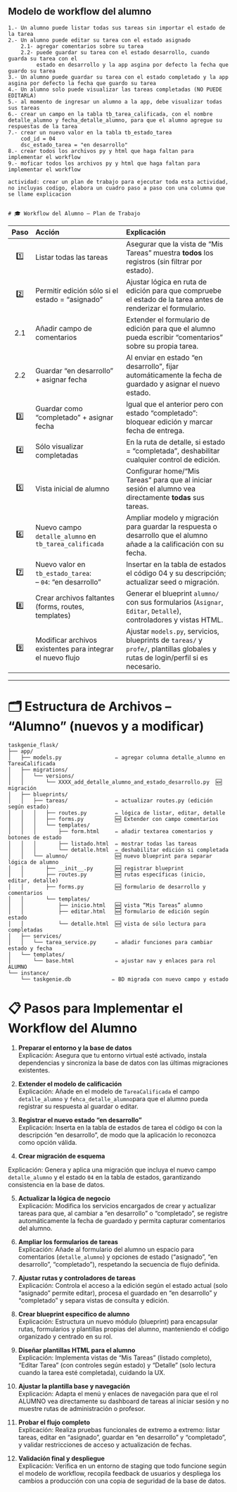 ## Modelo de workflow del alumno

    1.- Un alumno puede listar todas sus tareas sin importar el estado de la tarea
    2.- Un alumno puede editar su tarea con el estado asignado
        2.1- agregar comentarios sobre su tarea
        2.2- puede guardar su tarea con el estado desarrollo, cuando guarda su tarea con el
             estado en desarrollo y la app asgina por defecto la fecha que guardo su tarea
    3.- Un alumno puede guardar su tarea con el estado completado y la app asgina por defecto la fecha que guardo su tarea
    4.- Un alumno solo puede visualizar las tareas completadas (NO PUEDE EDITARLA)
    5.- al momento de ingresar un alumno a la app, debe visualizar todas sus tareas
    6.- crear un campo en la tabla tb_tarea_calificada, con el nombre detalle_alumno y fecha_detalle_alumno, para que el alumno agregue su respuestas de la tarea
    7.- crear un nuevo valor en la tabla tb_estado_tarea
        cod_id = 04
        dsc_estado_tarea = "en desarrollo"
    8.- crear todos los archivos py y html que haga faltan para implementar el workflow
    9.- moficar todos los archivos py y html que haga faltan para implementar el workflow

    actividad: crear un plan de trabajo para ejecutar toda esta actividad, no incluyas codigo, elabora un cuadro paso a paso con una columna que se llame explicacion


    # 🎓 Workflow del Alumno – Plan de Trabajo

| Paso | Acción                                                        | Explicación                                                                                                                      |
| :--: | :------------------------------------------------------------ | :------------------------------------------------------------------------------------------------------------------------------- |
|  1️⃣  | Listar todas las tareas                                       | Asegurar que la vista de “Mis Tareas” muestra **todos** los registros (sin filtrar por estado).                                  |
|  2️⃣  | Permitir edición sólo si el estado = “asignado”               | Ajustar lógica en ruta de edición para que compruebe el estado de la tarea antes de renderizar el formulario.                    |
| 2.1  | Añadir campo de comentarios                                   | Extender el formulario de edición para que el alumno pueda escribir “comentarios” sobre su propia tarea.                         |
| 2.2  | Guardar “en desarrollo” + asignar fecha                       | Al enviar en estado “en desarrollo”, fijar automáticamente la fecha de guardado y asignar el nuevo estado.                       |
|  3️⃣  | Guardar como “completado” + asignar fecha                     | Igual que el anterior pero con estado “completado”: bloquear edición y marcar fecha de entrega.                                  |
|  4️⃣  | Sólo visualizar completadas                                   | En la ruta de detalle, si estado = “completada”, deshabilitar cualquier control de edición.                                      |
|  5️⃣  | Vista inicial de alumno                                       | Configurar home/“Mis Tareas” para que al iniciar sesión el alumno vea directamente **todas** sus tareas.                         |
|  6️⃣  | Nuevo campo `detalle_alumno` en `tb_tarea_calificada`         | Ampliar modelo y migración para guardar la respuesta o desarrollo que el alumno añade a la calificación con su fecha.            |
|  7️⃣  | Nuevo valor en `tb_estado_tarea`: <br>– `04`: “en desarrollo” | Insertar en la tabla de estados el código 04 y su descripción; actualizar seed o migración.                                      |
|  8️⃣  | Crear archivos faltantes (forms, routes, templates)           | Generar el blueprint `alumno/` con sus formularios (`Asignar`, `Editar`, `Detalle`), controladores y vistas HTML.                |
|  9️⃣  | Modificar archivos existentes para integrar el nuevo flujo    | Ajustar `models.py`, servicios, blueprints de `tareas/` y `profe/`, plantillas globales y rutas de login/perfil si es necesario. |

---

# 🗂️ Estructura de Archivos – “Alumno” (nuevos y a modificar)

```text
taskgenie_flask/
├── app/
│   ├── models.py                 ✏️ agregar columna detalle_alumno en TareaCalificada
│   ├── migrations/
│   │   └── versions/
│   │       └── XXXX_add_detalle_alumno_and_estado_desarrollo.py  🆕 migración
│   ├── blueprints/
│   │   ├── tareas/               ✏️ actualizar routes.py (edición según estado)
│   │   │   ├── routes.py         ✏️ lógica de listar, editar, detalle
│   │   │   ├── forms.py          🆕 Extender con campo comentarios
│   │   │   └── templates/
│   │   │       ├── form.html     ✏️ añadir textarea comentarios y botones de estado
│   │   │       ├── listado.html  ✏️ mostrar todas las tareas
│   │   │       └── detalle.html  ✏️ deshabilitar edición si completada
│   │   └── alumno/               🆕 nuevo blueprint para separar lógica de alumno
│   │       ├── __init__.py       🆕 registrar blueprint
│   │       ├── routes.py         🆕 rutas específicas (inicio, editar, detalle)
│   │       ├── forms.py          🆕 formulario de desarrollo y comentarios
│   │       └── templates/
│   │           ├── inicio.html   🆕 vista “Mis Tareas” alumno
│   │           ├── editar.html   🆕 formulario de edición según estado
│   │           └── detalle.html  🆕 vista de sólo lectura para completadas
│   ├── services/
│   │   └── tarea_service.py      ✏️ añadir funciones para cambiar estado y fecha
│   └── templates/
│       └── base.html             ✏️ ajustar nav y enlaces para rol ALUMNO
└── instance/
    └── taskgenie.db             ✏️ BD migrada con nuevo campo y estado
```

# 📋 Pasos para Implementar el Workflow del Alumno

1. **Preparar el entorno y la base de datos**  
   Explicación: Asegura que tu entorno virtual esté activado, instala dependencias y sincroniza la base de datos con las últimas migraciones existentes.

2. **Extender el modelo de calificación**  
   Explicación: Añade en el modelo de `TareaCalificada` el campo `detalle_alumno` y `fehca_detalle_alumno`para que el alumno pueda registrar su respuesta al guardar o editar.

3. **Registrar el nuevo estado “en desarrollo”**  
   Explicación: Inserta en la tabla de estados de tarea el código `04` con la descripción “en desarrollo”, de modo que la aplicación lo reconozca como opción válida.

4. **Crear migración de esquema**

Explicación: Genera y aplica una migración que incluya el nuevo campo `detalle_alumno` y el estado `04` en la tabla de estados, garantizando consistencia en la base de datos.

5. **Actualizar la lógica de negocio**  
   Explicación: Modifica los servicios encargados de crear y actualizar tareas para que, al cambiar a “en desarrollo” o “completado”, se registre automáticamente la fecha de guardado y permita capturar comentarios del alumno.

6. **Ampliar los formularios de tareas**  
   Explicación: Añade al formulario del alumno un espacio para comentarios (`detalle_alumno`) y opciones de estado (“asignado”, “en desarrollo”, “completado”), respetando la secuencia de flujo definida.

7. **Ajustar rutas y controladores de tareas**  
   Explicación: Controla el acceso a la edición según el estado actual (solo “asignado” permite editar), procesa el guardado en “en desarrollo” y “completado” y separa vistas de consulta y edición.

8. **Crear blueprint específico de alumno**  
   Explicación: Estructura un nuevo módulo (blueprint) para encapsular rutas, formularios y plantillas propias del alumno, manteniendo el código organizado y centrado en su rol.

9. **Diseñar plantillas HTML para el alumno**  
   Explicación: Implementa vistas de “Mis Tareas” (listado completo), “Editar Tarea” (con controles según estado) y “Detalle” (solo lectura cuando la tarea esté completada), cuidando la UX.

10. **Ajustar la plantilla base y navegación**  
    Explicación: Adapta el menú y enlaces de navegación para que el rol ALUMNO vea directamente su dashboard de tareas al iniciar sesión y no muestre rutas de administración o profesor.

11. **Probar el flujo completo**  
    Explicación: Realiza pruebas funcionales de extremo a extremo: listar tareas, editar en “asignado”, guardar en “en desarrollo” y “completado”, y validar restricciones de acceso y actualización de fechas.

12. **Validación final y despliegue**  
    Explicación: Verifica en un entorno de staging que todo funcione según el modelo de workflow, recopila feedback de usuarios y despliega los cambios a producción con una copia de seguridad de la base de datos.
